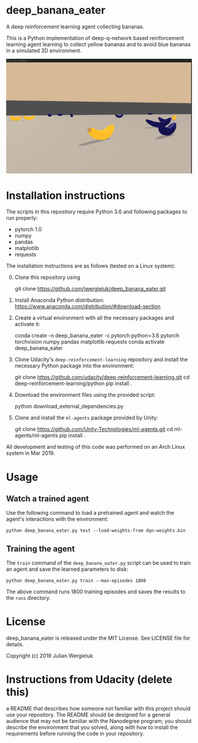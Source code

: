 # deep_banana_eater

A deep reinforcement learning agent collecting bananas.

This is a Python implementation of deep-q-network based reinforcement learning agent 
learning to collect yellow bananas and to avoid blue bananas in a simulated 3D environment. 

![Environment screenshot](env-screenshot.png)

# Installation instructions

The scripts in this repository require Python 3.6 and following packages to run properly: 

* pytorch 1.0
* numpy
* pandas
* matplotlib
* requests

The installation instructions are as follows (tested on a Linux system): 

0. Clone this repository using

    git clone https://github.com/jwergieluk/deep_banana_eater.git

1. Install Anaconda Python distribution: https://www.anaconda.com/distribution/#download-section
2. Create a virtual environment with all the necessary packages and activate it:

    conda create -n deep_banana_eater -c pytorch python=3.6 pytorch torchvision numpy pandas matplotlib requests
    conda activate deep_banana_eater

3. Clone Udacity's `deep-reinforcement-learning` repository and install the necessary Python package
into the environment:
    
    git clone https://github.com/udacity/deep-reinforcement-learning.git
    cd deep-reinforcement-learning/python 
    pip install .

4. Download the environment files using the provided script:

    python download_external_dependencies.py 

5. Clone and install the `ml-agents` package provided by Unity: 

    git clone https://github.com/Unity-Technologies/ml-agents.git
    cd ml-agents/ml-agents
    pip install .

All development and testing of this code was performed on an Arch Linux system in Mar 2019. 

# Usage

## Watch a trained agent

Use the following command to load a pretrained agent and watch the agent's interactions with the environment: 

    python deep_banana_eater.py test --load-weights-from dqn-weights.bin

## Training the agent

The `train` command of the `deep_banana_eater.py` script can be used to train an agent 
and save the learned parameters to disk: 

    python deep_banana_eater.py train --max-episodes 1800

The above command runs 1800 training episodes and saves the results to the `runs` directory.

# License

deep_banana_eater is released under the MIT License. See LICENSE file for details.

Copyright (c) 2019 Julian Wergieluk

# Instructions from Udacity (delete this)

a README that describes how someone not familiar with this project should use your 
repository. The README should be designed for a general audience that may not be 
familiar with the Nanodegree program; you should describe the environment that 
you solved, along with how to install the requirements before running the code in your repository.


